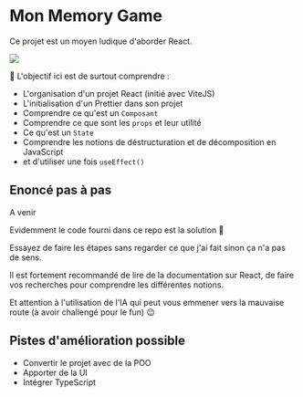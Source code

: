 # Mon Memory Game

Ce projet est un moyen ludique d'aborder React.

![](demonstration.gif)

🎯 L'objectif ici est de surtout comprendre :

-   L'organisation d'un projet React (initié avec ViteJS)
-   L'initialisation d'un Prettier dans son projet
-   Comprendre ce qu'est un `Composant`
-   Comprendre ce que sont les `props` et leur utilité
-   Ce qu'est un `State`
-   Comprendre les notions de déstructuration et de décomposition en JavaScript
-   et d'utiliser une fois `useEffect()`

## Enoncé pas à pas

A venir

Evidemment le code fourni dans ce repo est la solution 🤪

Essayez de faire les étapes sans regarder ce que j'ai fait sinon ça n'a pas de sens.

Il est fortement recommandé de lire de la documentation sur React, de faire vos recherches pour comprendre les différentes notions.

Et attention à l'utilisation de l'IA qui peut vous emmener vers la mauvaise route (à avoir challengé pour le fun) 😉

## Pistes d'amélioration possible

-   Convertir le projet avec de la POO
-   Apporter de la UI
-   Intégrer TypeScript
